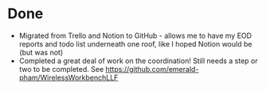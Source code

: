 # Done

- Migrated from Trello and Notion to GitHub - allows me to have my EOD reports and todo list underneath one roof, like I hoped Notion would be (but was not)
- Completed a great deal of work on the coordination! Still needs a step or two to be completed. See https://github.com/emerald-pham/WirelessWorkbenchLLF
